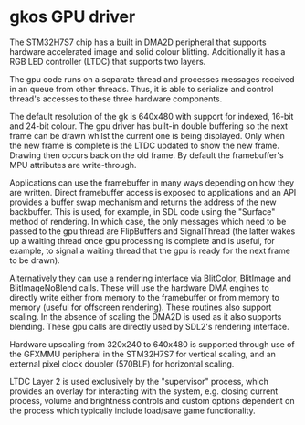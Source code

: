 # gkos GPU driver #

The STM32H7S7 chip has a built in DMA2D peripheral that supports hardware accelerated image and solid colour blitting.  Additionally it has a RGB LED controller (LTDC) that supports two layers.

The gpu code runs on a separate thread and processes messages received in an queue from other threads.  Thus, it is able to serialize and control thread's accesses to these three hardware components.

The default resolution of the gk is 640x480 with support for indexed, 16-bit and 24-bit colour.  The gpu driver has built-in double buffering so the next frame can be drawn whilst the current one is being displayed.  Only when the new frame is complete is the LTDC updated to show the new frame.  Drawing then occurs back on the old frame.  By default the framebuffer's MPU attributes are write-through.

Applications can use the framebuffer in many ways depending on how they are written.  Direct framebuffer access is exposed to applications and an API provides a buffer swap mechanism and returns the address of the new backbuffer.  This is used, for example, in SDL code using the "Surface" method of rendering.  In which case, the only messages which need to be passed to the gpu thread are FlipBuffers and SignalThread (the latter wakes up a waiting thread once gpu processing is complete and is useful, for example, to signal a waiting thread that the gpu is ready for the next frame to be drawn).

Alternatively they can use a rendering interface via BlitColor, BlitImage and BlitImageNoBlend calls.  These will use the hardware DMA engines to directly write either from memory to the framebuffer or from memory to memory (useful for offscreen rendering).  These routines also support scaling.  In the absence of scaling the DMA2D is used as it also supports blending.  These gpu calls are directly used by SDL2's rendering interface.

Hardware upscaling from 320x240 to 640x480 is supported through use of the GFXMMU peripheral in the STM32H7S7 for vertical scaling, and an external pixel clock doubler (570BLF) for horizontal scaling.

LTDC Layer 2 is used exclusively by the "supervisor" process, which provides an overlay for interacting with the system, e.g. closing current process, volume and brightness controls and custom options dependent on the process which typically include load/save game functionality.

